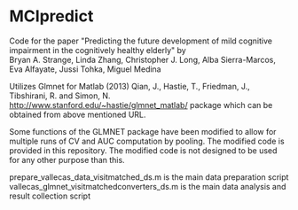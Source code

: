 # MCIpredict
Code for the paper 
"Predicting the future development of mild cognitive impairment in the cognitively healthy elderly" 
by  
Bryan A. Strange, Linda Zhang, Christopher J. Long, Alba Sierra-Marcos, Eva Alfayate, Jussi Tohka, Miguel Medina  

Utilizes Glmnet for Matlab (2013) Qian, J., Hastie, T., Friedman, J., Tibshirani, R. and Simon, N.
http://www.stanford.edu/~hastie/glmnet_matlab/ package which can be obtained from above mentioned URL.

Some functions of the GLMNET package have been modified to allow for multiple runs of CV and AUC computation by pooling. 
The modified code is provided in this repository. The modified code is not designed to be used for any other purpose than this. 

prepare_vallecas_data_visitmatched_ds.m is the main data preparation script
vallecas_glmnet_visitmatchedconverters_ds.m is the main data analysis and result collection script
